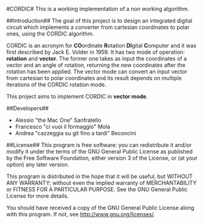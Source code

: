 #CORDIC#
This is a working implementation of a non working algorithm.

##Introduction##
The goal of this project is to design an integrated digital circuit which implements a converter from cartesian coordinates to polar ones, using the CORDIC algorithm.

CORDIC is an acronym for **CO**ordinate **R**otation **DI**gital **C**omputer and it was first described by Jack E. Volder in 1959. It has two mode of operation: **rotation** and **vector**. The former one takes as input the coordinates of a vector and an angle of rotation, returning the new coordinates after the rotation has been applied. 
The vector mode can convert an input vector from cartesian to polar coordinates and its result depends on multiple iterations of the CORDIC rotation mode.

This project aims to implement CORDIC in **vector mode**.

##Developers##
* Alessio "the Mac One" Sanfratello
* Francesco "ci vuoi il formaggio" Mola
* Andrea "cazzeggia su git fino a tardi" Beconcini

##License##
This program is free software: you can redistribute it and/or modify
it under the terms of the GNU General Public License as published by
the Free Software Foundation, either version 3 of the License, or
(at your option) any later version.

This program is distributed in the hope that it will be useful,
but WITHOUT ANY WARRANTY; without even the implied warranty of
MERCHANTABILITY or FITNESS FOR A PARTICULAR PURPOSE.  See the
GNU General Public License for more details.

You should have received a copy of the GNU General Public License
along with this program.  If not, see <http://www.gnu.org/licenses/>.